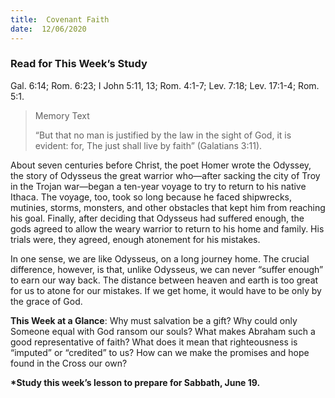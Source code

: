 ```yaml
---
title:  Covenant Faith
date:  12/06/2020
---
```


### Read for This Week’s Study
Gal. 6:14; Rom. 6:23; I John 5:11, 13; Rom. 4:1-7; Lev. 7:18; Lev. 17:1-4;  Rom. 5:1.

> <p>Memory Text</p>
> “But that no man is justified by the law in the sight of God, it is evident: for, The just shall live by faith” (Galatians 3:11).

About seven centuries before Christ, the poet Homer wrote the Odyssey, the story of Odysseus the great warrior who—after sacking the city of Troy in the Trojan war—began a ten-year voyage to try to return to his native Ithaca. The voyage, too, took so long because he faced shipwrecks, mutinies, storms, monsters, and other obstacles that kept him from reaching his goal. Finally, after deciding that Odysseus had suffered enough, the gods agreed to allow the weary warrior to return to his home and family. His trials were, they agreed, enough atonement for his mistakes.

In one sense, we are like Odysseus, on a long journey home. The crucial difference, however, is that, unlike Odysseus, we can never “suffer enough” to earn our way back. The distance between heaven and earth is too great for us to atone for our mistakes. If we get home, it would have to be only by the grace of God.

**This Week at a Glance**: Why must salvation be a gift? Why could only Someone equal with God ransom our souls? What makes Abraham such a good representative of faith? What does it mean that righteousness is “imputed” or “credited” to us? How can we make the promises and hope found in the Cross our own?

__*Study this week’s lesson to prepare for Sabbath, June 19.__